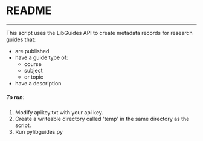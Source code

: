 # README 

---

This script uses the LibGuides API to create metadata records for research guides that:
	
* are published
* have a guide type of:
	* course
	* subject
	* or topic
* have a description 

##### To run:

1. Modify apikey.txt with your api key.
2. Create a writeable directory called 'temp' in the same directory as the script. 
3. Run pylibguides.py